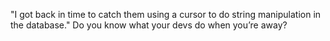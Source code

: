 <!--
id: 1982779131
link: http://kevinisom.info/post/1982779131/i-got-back-in-time-to-catch-them-using-a-cursor
slug: i-got-back-in-time-to-catch-them-using-a-cursor
date: Tue Nov 30 2010 17:16:15 GMT+1300 (NZDT)
raw: {"blog_name":"kevinisom","id":1982779131,"post_url":"http://kevinisom.info/post/1982779131/i-got-back-in-time-to-catch-them-using-a-cursor","slug":"i-got-back-in-time-to-catch-them-using-a-cursor","type":"text","date":"2010-11-30 04:16:15 GMT","timestamp":1291090575,"state":"published","format":"html","reblog_key":"34ArxJgn","tags":[],"short_url":"http://tmblr.co/Zw68Yy1sBixx","highlighted":[],"feed_item":"http://twitter.com/kev_nz/statuses/9405371626033152","from_feed_id":"650289","note_count":0,"title":null,"body":"<p>\"I got back in time to catch them using a cursor to do string manipulation in the database.\" Do you know what your devs do when you&#8217;re away?</p>"}
publish: 2010-11-030
tags: 
title: null
-->


"I got back in time to catch them using a cursor to do string
manipulation in the database." Do you know what your devs do when you’re
away?


